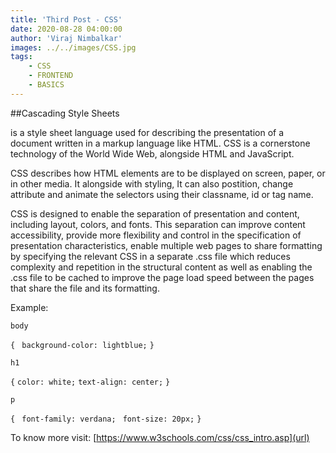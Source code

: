 ```yaml
---
title: 'Third Post - CSS'
date: 2020-08-28 04:00:00
author: 'Viraj Nimbalkar'
images: ../../images/CSS.jpg
tags:
    - CSS
    - FRONTEND
    - BASICS
---
```


##Cascading Style Sheets

is a style sheet language used for describing the presentation of a document written in a markup language like HTML. CSS is a cornerstone technology of the World Wide Web, alongside HTML and JavaScript.

CSS describes how HTML elements are to be displayed on screen, paper, or in other media. It alongside with styling, It can also postition, change attribute and animate the selectors using their classname, id or tag name. 

CSS is designed to enable the separation of presentation and content, including layout, colors, and fonts. This separation can improve content accessibility, provide more flexibility and control in the specification of presentation characteristics, enable multiple web pages to share formatting by specifying the relevant CSS in a separate .css file which reduces complexity and repetition in the structural content as well as enabling the .css file to be cached to improve the page load speed between the pages that share the file and its formatting.

Example:

`body `

`{`
 ` background-color: lightblue;`
`}`

`h1 `

`{`
  `color: white;`
  `text-align: center;`
`}`

`p `

`{`
 ` font-family: verdana;`
 ` font-size: 20px;`
`}`

To know more visit: [https://www.w3schools.com/css/css_intro.asp](url)